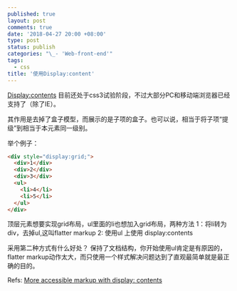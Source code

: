 ```yaml
---
published: true
layout: post
comments: true
date: '2018-04-27 20:00 +08:00'
type: post
status: publish
categories: "\_- 'Web-front-end'"
tags:
  - css
title: '使用Display:content'
---
```



[Display:contents](https://developer.mozilla.org/en-US/docs/Web/CSS/display) 目前还处于css3试验阶段，不过大部分PC和移动端浏览器已经支持了（除了IE）。

其作用是去掉了盒子模型，而展示的是子项的盒子。也可以说，相当于将子项“提级”到相当于本元素同一级别。

举个例子：
```html
<div style="display:grid;">
  <div>1</div>
  <div>2</div>
  <div>3</div>
  <ul>
    <li>4</li>
    <li>5</li>
  </ul>
</div>
```
顶层元素想要实现grid布局，ul里面的li也想加入grid布局，两种方法
1：将li转为div，去掉ul,这叫flatter markup
2: 使用ul 上使用 display:contents

采用第二种方式有什么好处？
保持了文档结构，你开始使用ul肯定是有原因的，flatter markup动作太大，而只使用一个样式解决问题达到了直观最简单就是最正确的目的。

Refs:
[More accessible markup with display: contents](https://hiddedevries.nl/en/blog/2018-04-21-more-accessible-markup-with-display-contents)